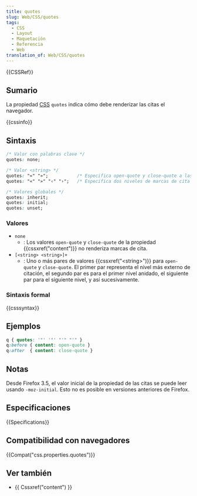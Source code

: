```yaml
---
title: quotes
slug: Web/CSS/quotes
tags:
  - CSS
  - Layout
  - Maquetación
  - Referencia
  - Web
translation_of: Web/CSS/quotes
---
```


{{CSSRef}}

## Sumario

La propiedad [CSS](/es/docs/CSS) `quotes` indica cómo debe renderizar las citas el navegador.

{{cssinfo}}

## Sintaxis

```css
/* Valor con palabras clave */
quotes: none;

/* Valor <string> */
quotes: "«" "»";           /* Especifica open-quote y close-quote a las marcas de cita francesas */
quotes: "«" "»" "‹" "›";   /* Especifica dos niveles de marcas de cita */

/* Valores globales */
quotes: inherit;
quotes: initial;
quotes: unset;
```

### Valores

- `none`
  - : Los valores `open-quote` y `close-quote` de la propiedad {{cssxref("content")}} no renderiza marcas de cita.
- `[<string> <string>]+`
  - : Uno o más pares de valores {{cssxref("&lt;string&gt;")}} para `open-quote` y `close-quote`. El primer par representa el nivel más externo de citación, el segundo par es para el primer nivel anidado, el siguiente par para el siguiente nivel, y así sucesivamente.

### Sintaxis formal

{{csssyntax}}

## Ejemplos

```css
q { quotes: '"' '"' "'" "'" }
q:before { content: open-quote }
q:after  { content: close-quote }
```

## Notas

Desde Firefox 3.5, el valor inicial de la propiedad de las citas se puede leer usando `-moz-initial`. Esto no es posible en versiones anteriores de Firefox.

## Especificaciones

{{Specifications}}

## Compatibilidad con navegadores

{{Compat("css.properties.quotes")}}

## Ver también

- {{ Cssxref("content") }}
